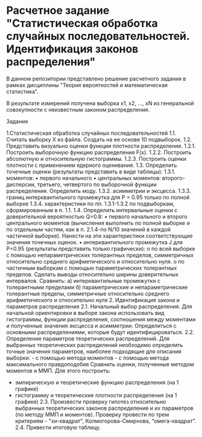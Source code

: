 # Расчетное задание "Статистическая обработка случайных последовательностей. Идентификация законов распределения"

В данном репозитории представлено решение расчетного задания в рамках дисциплины "Теория вероятностей и математическая статистика".

В результате измерений получена выборка x1, x2, ..., xN из генеральной совокупности с неизвестным законом распределения.

Задание

1.Статистическая обработка случайных последовательностей
1.1. Считать выборку X из файла. Создать на ее основе 10 подвыборок.
1.2. Представить визуально оценки функции плотности распределения.
1.2.1.  Построить выборочную функцию распределения F(x).
1.2.2. Построить абсолютную и относительную гистограммы.
1.2.3. Построить оценки плотности с применением ядерного оценивания.
1.3. Определить точечные оценки (результаты представить в виде таблицы):
1.3.1. моментов:
• первого начального
• центральных моментов: второго-дисперсии, третьего, четвертого по выборочной функции распределения. Определить моду. 
1.3.2. асимметрии и эксцесса. 
1.3.3. границ интерквантильного промежутка для Р = 0.95 только по полной выборке
1.3.4. характеристики по пп. 1.3.1-1.3.2 по подвыборкам, сформированным в п. 1.1.
1.4. Определить интервальные оценки с доверительной вероятностью Q=0.8:
• первого начального и второго центрального моментов (вычисления выполнить по полной выборке и по отдельным частям, как в п. 2.1.4-по N/10 значений в каждой частичной выборке). Нанести на эти характеристики соответствующие значения точечных оценок.
• интерквантильного промежутка J для P=0.95 (результаты представить только графически):
o по всей выборке с помощью непараметрических толерантных пределов, симметричных относительно среднего арифметического и относительно нуля. 
o по частичным выборкам с помощью параметрических толерантных пределов.
	Сделать выводы относительно ширины доверительных интервалов. Сравнить:
а) интерквантильные промежутки с толерантными пределами
б) параметрические и непараметрические толерантные пределы, симметричные относительно среднего арифметического и относительно нуля
2. Идентификация закона и параметров распределения
	2.1. Начальный выбор распределения. Для начальной ориентировки в выборе закона использовать вид гистограммы, функции распределения, соотношения между моментами и полученные значения эксцесса и асимметрии. Определиться с основными распределениями, которые будут идентифицироваться.
	2.2. Определение параметров теоретических распределений. Для выбранных теоретических распределений необходимо определить точные значения параметров, наиболее подходящие для описания выборки:
		- с помощью метода моментов
		- с помощью метода максимального правдоподобия
	Сравнить оценки, полученные методом моментов и ММП. Для этого построить:
- эмпирическую и теоретические функцию распределения (на 1 графике)
- гистограмму и теоретические плотности распределения (на 1 графике)
2.3. Произвести проверку гипотез относительно выбранных теоретических законов распределения и их параметров (по методу ММП и моментов). Проверку провести по трем критериям - "хи-квадрат", Колмогорова-Смирнова, “омега-квадрат”.
2.4. Привести итоговую таблицу.

